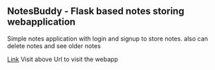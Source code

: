 ## NotesBuddy - Flask based notes storing webapplication


Simple notes application with login and signup to store notes.
also can delete notes and see older notes


[Link](http://vinayghate.pythonanywhere.com/sign-up)
Visit above Url to visit the webapp

